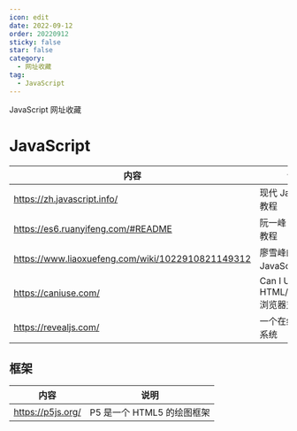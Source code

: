 ```yaml
---
icon: edit
date: 2022-09-12
order: 20220912
sticky: false
star: false
category:
  - 网址收藏
tag:
  - JavaScript
---
```


JavaScript 网址收藏

<!-- more -->

# JavaScript
| 内容 | 说明 |
| ----- | ----- |
| https://zh.javascript.info/ | 现代 JavaScript 教程 |
| https://es6.ruanyifeng.com/#README | 阮一峰 ES6 入门教程 |
| https://www.liaoxuefeng.com/wiki/1022910821149312 | 廖雪峰的 JavaScript 教程 |
| https://caniuse.com/ |  Can I Use HTML/JavaScript 浏览器支持规格 |
| https://revealjs.com/ | 一个在线的 PPT 系统 |

## 框架
| 内容 | 说明 |
| ----- | ----- |
| https://p5js.org/ | P5 是一个 HTML5 的绘图框架 |
